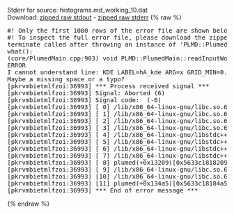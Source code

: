Stderr for source:  histograms.md_working_10.dat   
Download: [zipped raw stdout](histograms.md_working_10.dat.plumed.stdout.txt.zip) - [zipped raw stderr](histograms.md_working_10.dat.plumed.stderr.txt.zip) 
{% raw %}
<pre>
#! Only the first 1000 rows of the error file are shown below
#! To inspect the full error file, please download the zipped raw stderr file above
terminate called after throwing an instance of 'PLMD::Plumed::ExceptionError'
what():
(core/PlumedMain.cpp:903) void PLMD::PlumedMain::readInputWords(const std::vector<std::__cxx11::basic_string<char> >&)
ERROR
I cannot understand line: KDE LABEL=hA_kde ARG=x GRID_MIN=0.0 GRID_MAX=3.0 GRID_BIN=100 BANDWIDTH=0.1
Maybe a missing space or a typo?
[pkrvmbietmlfzoi:36993] *** Process received signal ***
[pkrvmbietmlfzoi:36993] Signal: Aborted (6)
[pkrvmbietmlfzoi:36993] Signal code:  (-6)
[pkrvmbietmlfzoi:36993] [ 0] /lib/x86_64-linux-gnu/libc.so.6(+0x45330)[0x7fac9ca45330]
[pkrvmbietmlfzoi:36993] [ 1] /lib/x86_64-linux-gnu/libc.so.6(pthread_kill+0x11c)[0x7fac9ca9eb2c]
[pkrvmbietmlfzoi:36993] [ 2] /lib/x86_64-linux-gnu/libc.so.6(gsignal+0x1e)[0x7fac9ca4527e]
[pkrvmbietmlfzoi:36993] [ 3] /lib/x86_64-linux-gnu/libc.so.6(abort+0xdf)[0x7fac9ca288ff]
[pkrvmbietmlfzoi:36993] [ 4] /lib/x86_64-linux-gnu/libstdc++.so.6(+0xa5ff5)[0x7fac9cea5ff5]
[pkrvmbietmlfzoi:36993] [ 5] /lib/x86_64-linux-gnu/libstdc++.so.6(+0xbb0da)[0x7fac9cebb0da]
[pkrvmbietmlfzoi:36993] [ 6] /lib/x86_64-linux-gnu/libstdc++.so.6(_ZSt10unexpectedv+0x0)[0x7fac9cea5a55]
[pkrvmbietmlfzoi:36993] [ 7] /lib/x86_64-linux-gnu/libstdc++.so.6(+0xa5a6f)[0x7fac9cea5a6f]
[pkrvmbietmlfzoi:36993] [ 8] plumed(+0x13209)[0x5633c1818209]
[pkrvmbietmlfzoi:36993] [ 9] /lib/x86_64-linux-gnu/libc.so.6(+0x2a1ca)[0x7fac9ca2a1ca]
[pkrvmbietmlfzoi:36993] [10] /lib/x86_64-linux-gnu/libc.so.6(__libc_start_main+0x8b)[0x7fac9ca2a28b]
[pkrvmbietmlfzoi:36993] [11] plumed(+0x134a5)[0x5633c18184a5]
[pkrvmbietmlfzoi:36993] *** End of error message ***
</pre>
{% endraw %}
